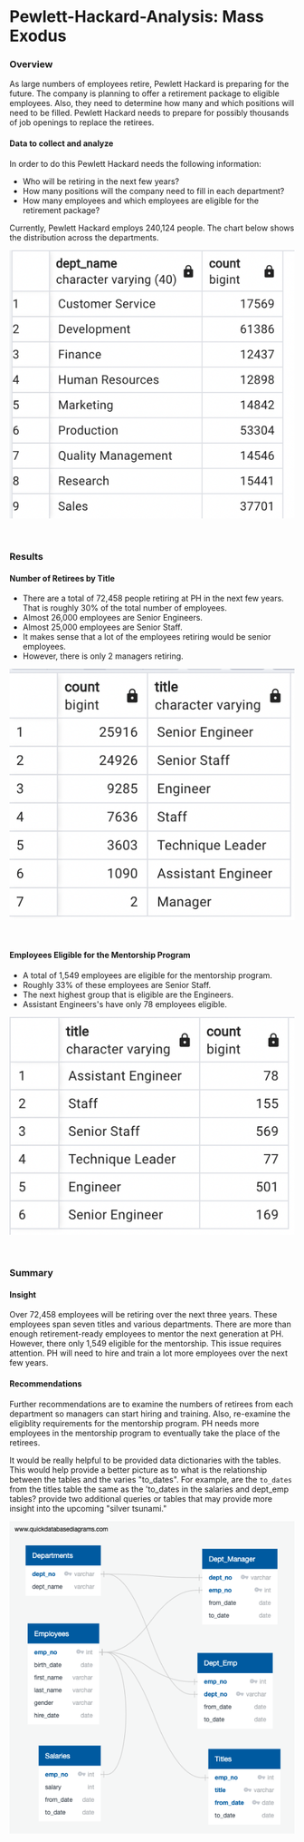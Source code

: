 # Pewlett-Hackard-Analysis: Mass Exodus


### Overview

As large numbers of employees retire, Pewlett Hackard is preparing for the future. The company is planning to offer a retirement package to eligible employees. Also, they need to determine how many and which positions will need to be filled. Pewlett Hackard needs to prepare for possibly thousands of job openings to replace the retirees. 

#### Data to collect and analyze

In order to do this Pewlett Hackard needs the following information:
* Who will be retiring in the next few years?
* How many positions will the company need to fill in each department?
* How many employees and which employees are eligible for the retirement package? 

Currently, Pewlett Hackard employs 240,124 people. The chart below shows the distribution across
the departments. 


![Num_Employees_Per_Dept](Images/total_emp_per_dept.png)


<br>

### Results

#### Number of Retirees by Title 

* There are a total of 72,458 people retiring at PH in the next few years. That is roughly 30% of the total number of employees.
* Almost 26,000 employees are Senior Engineers.
* Almost 25,000 employees are Senior Staff.
* It makes sense that a lot of the employees retiring would be senior employees.
* However, there is only 2 managers retiring.

 ![Retirees_Per_Job Title](Images/count_retire_title.png)
 
 <br>
 
#### Employees Eligible for the Mentorship Program

* A total of 1,549 employees are eligible for the mentorship program.
* Roughly 33% of these employees are Senior Staff. 
* The next highest group that is eligible are the Engineers.
* Assistant Engineers's have only 78 employees eligible. 

![Mentorship_Count](Images/count_dept_mentorship.png)

<br>

### Summary

#### Insight

Over 72,458 employees will be retiring over the next three years. These employees span seven titles and various departments.
There are more than enough retirement-ready employees to mentor the next generation at PH. However, there only 1,549 eligible for the 
mentorship. This issue requires attention. PH will need to hire and train a lot more employees over the next few years. 

#### Recommendations

Further recommendations are to examine the numbers of retirees from each department so managers can start hiring and training. Also, re-examine the
eligiblity requirements for the mentorship program. PH needs more employees in the mentorship program to eventually take the place of the retirees. 

It would be really helpful to be provided data dictionaries with the tables. This would help provide a better picture as to what is the relationship between 
the tables and the varies "to_dates". For example, are the `to_dates` from the titles table the same as the 'to_dates in the salaries and dept_emp tables? 
provide two additional queries or tables that may provide more insight into the upcoming "silver tsunami."



![Database_Schema](EmployeeDB.png)


